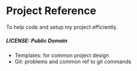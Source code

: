 # Project Reference
To help code and setup my project efficiently.

##### LICENSE: Public Domain

- Templates: for common project design
- Git: problems and common ref to git commands

